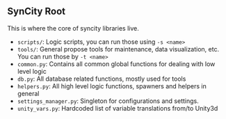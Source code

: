 ## SynCity Root

This is where the core of syncity libraries live.

- `scripts/`: Logic scripts, you can run those using `-s <name>`
- `tools/`: General propose tools for maintenance, data visualization, etc. You can run those by `-t <name>`
- `common.py`: Contains all common global functions for dealing with low level logic
- `db.py`: All database related functions, mostly used for tools
- `helpers.py`: All high level logic functions, spawners and helpers in general
- `settings_manager.py`: Singleton for configurations and settings.
- `unity_vars.py`: Hardcoded list of variable translations from/to Unity3d